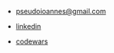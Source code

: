 * pseudoioannes@gmail.com

* [linkedin](www.linkedin.com/in/pseudoioannes/)

* [codewars](www.codewars.com/users/PseudoIoannes/)

